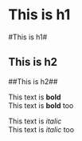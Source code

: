 # This is h1 #
#This is h1#

## This is h2 ##
##This is h2##
  
This text is **bold**  
This text is __bold__ too  
  
This text is *italic*  
This text is _italic_ too  



